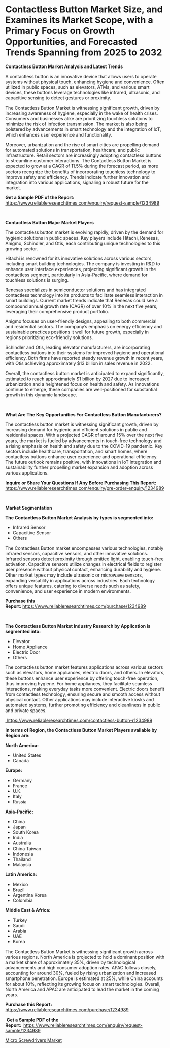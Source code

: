 <p><h1>Contactless Button Market Size, and Examines its Market Scope, with a Primary Focus on Growth Opportunities, and Forecasted Trends Spanning from 2025 to 2032</h1></p><p><strong>Contactless Button Market Analysis and Latest Trends</strong></p>
<p><p>A contactless button is an innovative device that allows users to operate systems without physical touch, enhancing hygiene and convenience. Often utilized in public spaces, such as elevators, ATMs, and various smart devices, these buttons leverage technologies like infrared, ultrasonic, and capacitive sensing to detect gestures or proximity. </p><p>The Contactless Button Market is witnessing significant growth, driven by increasing awareness of hygiene, especially in the wake of health crises. Consumers and businesses alike are prioritizing touchless solutions to minimize the risk of infection transmission. The market is also being bolstered by advancements in smart technology and the integration of IoT, which enhances user experience and functionality. </p><p>Moreover, urbanization and the rise of smart cities are propelling demand for automated solutions in transportation, healthcare, and public infrastructure. Retail sectors are increasingly adopting contactless buttons to streamline customer interactions. The Contactless Button Market is expected to grow at a CAGR of 11.5% during the forecast period, as more sectors recognize the benefits of incorporating touchless technology to improve safety and efficiency. Trends indicate further innovation and integration into various applications, signaling a robust future for the market.</p></p>
<p><strong>Get a Sample PDF of the Report:&nbsp;</strong> <a href="https://www.reliableresearchtimes.com/enquiry/request-sample/1234989?utm_campaign=2006&utm_medium=2&utm_source=Github&utm_content=ia&utm_term=06022025&utm_id=contactless-button">https://www.reliableresearchtimes.com/enquiry/request-sample/1234989</a></p>
<p>&nbsp;</p>
<p><strong>Contactless Button Major Market Players</strong></p>
<p><p>The contactless button market is evolving rapidly, driven by the demand for hygienic solutions in public spaces. Key players include Hitachi, Renesas, Anigmo, Schindler, and Otis, each contributing unique technologies to this growing sector.</p><p>Hitachi is renowned for its innovative solutions across various sectors, including smart building technologies. The company is investing in R&D to enhance user interface experiences, projecting significant growth in the contactless segment, particularly in Asia-Pacific, where demand for touchless solutions is surging.</p><p>Renesas specializes in semiconductor solutions and has integrated contactless technology into its products to facilitate seamless interaction in smart buildings. Current market trends indicate that Renesas could see a compound annual growth rate (CAGR) of over 10% in the next five years, leveraging their comprehensive product portfolio.</p><p>Anigmo focuses on user-friendly designs, appealing to both commercial and residential sectors. The company’s emphasis on energy efficiency and sustainable practices positions it well for future growth, especially in regions prioritizing eco-friendly solutions.</p><p>Schindler and Otis, leading elevator manufacturers, are incorporating contactless buttons into their systems for improved hygiene and operational efficiency. Both firms have reported steady revenue growth in recent years, with Otis achieving approximately $13 billion in sales revenue in 2022.</p><p>Overall, the contactless button market is anticipated to expand significantly, estimated to reach approximately $1 billion by 2027 due to increased urbanization and a heightened focus on health and safety. As innovations continue to emerge, these companies are well-positioned for substantial growth in this dynamic landscape.</p></p>
<p>&nbsp;</p>
<p><strong>What Are The Key Opportunities For Contactless Button Manufacturers?</strong></p>
<p><p>The contactless button market is witnessing significant growth, driven by increasing demand for hygienic and efficient solutions in public and residential spaces. With a projected CAGR of around 15% over the next five years, the market is fueled by advancements in touch-free technology and a rising emphasis on health and safety due to the COVID-19 pandemic. Key sectors include healthcare, transportation, and smart homes, where contactless buttons enhance user experience and operational efficiency. The future outlook remains positive, with innovations in IoT integration and sustainability further propelling market expansion and adoption across various applications.</p></p>
<p><strong>Inquire or Share Your Questions If Any Before Purchasing This Report:</strong> <a href="https://www.reliableresearchtimes.com/enquiry/pre-order-enquiry/1234989?utm_campaign=2006&utm_medium=2&utm_source=Github&utm_content=ia&utm_term=06022025&utm_id=contactless-button">https://www.reliableresearchtimes.com/enquiry/pre-order-enquiry/1234989</a></p>
<p>&nbsp;</p>
<p><strong>Market Segmentation</strong></p>
<p><strong>The Contactless Button Market Analysis by types is segmented into:</strong></p>
<p><ul><li>Infrared Sensor</li><li>Capacitive Sensor</li><li>Others</li></ul></p>
<p><p>The Contactless Button market encompasses various technologies, notably infrared sensors, capacitive sensors, and other innovative solutions. Infrared sensors detect proximity through emitted light, enabling touch-free activation. Capacitive sensors utilize changes in electrical fields to register user presence without physical contact, enhancing durability and hygiene. Other market types may include ultrasonic or microwave sensors, expanding versatility in applications across industries. Each technology offers unique features, catering to diverse needs such as safety, convenience, and user experience in modern environments.</p></p>
<p><strong>Purchase this Report:&nbsp;</strong><a href="https://www.reliableresearchtimes.com/purchase/1234989?utm_campaign=2006&utm_medium=2&utm_source=Github&utm_content=ia&utm_term=06022025&utm_id=contactless-button">https://www.reliableresearchtimes.com/purchase/1234989</a></p>
<p>&nbsp;</p>
<p><strong>The Contactless Button Market Industry Research by Application is segmented into:</strong></p>
<p><ul><li>Elevator</li><li>Home Appliance</li><li>Electric Door</li><li>Others</li></ul></p>
<p><p>The contactless button market features applications across various sectors such as elevators, home appliances, electric doors, and others. In elevators, these buttons enhance user experience by offering touch-free operation, thus improving hygiene. For home appliances, they facilitate seamless interactions, making everyday tasks more convenient. Electric doors benefit from contactless technology, ensuring secure and smooth access without physical contact. Other applications may include interactive kiosks and automated systems, further promoting efficiency and cleanliness in public and private spaces.</p></p>
<p><a href="https://www.reliableresearchtimes.com/contactless-button-r1234989?utm_campaign=2006&utm_medium=2&utm_source=Github&utm_content=ia&utm_term=06022025&utm_id=contactless-button">&nbsp;https://www.reliableresearchtimes.com/contactless-button-r1234989</a></p>
<p><strong>In terms of Region, the Contactless Button Market Players available by Region are:</strong></p>
<p>
    <p> <strong> North America: </strong>
        <ul>
            <li>United States</li>
            <li>Canada</li>
        </ul>
        </p> 
    <p> <strong> Europe: </strong>
        <ul>
            <li>Germany</li>
            <li>France</li>
            <li>U.K.</li>
            <li>Italy</li>
            <li>Russia</li>
        </ul>
        </p> 
    <p> <strong> Asia-Pacific: </strong>
        <ul>
            <li>China</li>
            <li>Japan</li>
            <li>South Korea</li>
            <li>India</li>
            <li>Australia</li>
            <li>China Taiwan</li>
            <li>Indonesia</li>
            <li>Thailand</li>
            <li>Malaysia</li>
        </ul>
        </p> 
    <p> <strong> Latin America: </strong>
        <ul>
            <li>Mexico</li>
            <li>Brazil</li>
            <li>Argentina Korea</li>
            <li>Colombia</li>
        </ul>
        </p> 
    <p> <strong> Middle East & Africa: </strong>
        <ul>
            <li>Turkey</li>
            <li>Saudi</li>
            <li>Arabia</li>
            <li>UAE</li>
            <li>Korea</li>
        </ul>
    </p>
    </p>
<p><p>The Contactless Button Market is witnessing significant growth across various regions. North America is projected to hold a dominant position with a market share of approximately 35%, driven by technological advancements and high consumer adoption rates. APAC follows closely, accounting for around 30%, fueled by rising urbanization and increased smartphone penetration. Europe is estimated at 25%, while China accounts for about 10%, reflecting its growing focus on smart technologies. Overall, North America and APAC are anticipated to lead the market in the coming years.</p></p>
<p><strong>Purchase this Report: </strong><a href="https://www.reliableresearchtimes.com/purchase/1234989?utm_campaign=2006&utm_medium=2&utm_source=Github&utm_content=ia&utm_term=06022025&utm_id=contactless-button">https://www.reliableresearchtimes.com/purchase/1234989</a></p>
<p>&nbsp;<strong>Get a Sample PDF of the Report:&nbsp;&nbsp;</strong><a href="https://www.reliableresearchtimes.com/enquiry/request-sample/1234989?utm_campaign=2006&utm_medium=2&utm_source=Github&utm_content=ia&utm_term=06022025&utm_id=contactless-button">https://www.reliableresearchtimes.com/enquiry/request-sample/1234989</a></p>
<p><strong></strong></p>
<p><p><a href="https://github.com/bmorecock/Market-Research-Report-List-6/blob/main/micro-screwdrivers-market.md?utm_campaign=2006&utm_medium=2&utm_source=Github&utm_content=ia&utm_term=06022025&utm_id=contactless-button">Micro Screwdrivers Market</a></p></p>